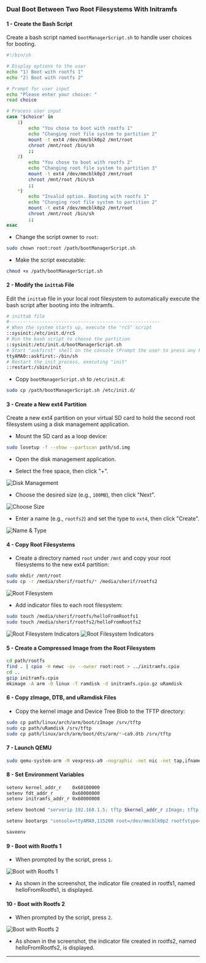 
### Dual Boot Between Two Root Filesystems With Initramfs

#### 1 - Create the Bash Script

Create a bash script named `bootManagerScript.sh` to handle user choices for booting.

```bash
#!/bin/sh

# Display options to the user
echo "1) Boot with rootfs 1"
echo "2) Boot with rootfs 2"

# Prompt for user input
echo "Please enter your choice: "
read choice

# Process user input
case "$choice" in
    1) 
        echo "You chose to boot with rootfs 1"
        echo "Changing root file system to partition 2"
        mount -t ext4 /dev/mmcblk0p2 /mnt/root
        chroot /mnt/root /bin/sh
        ;;
    2) 
        echo "You chose to boot with rootfs 2"
        echo "Changing root file system to partition 3"
        mount -t ext4 /dev/mmcblk0p3 /mnt/root
        chroot /mnt/root /bin/sh
        ;;
    *) 
        echo "Invalid option. Booting with rootfs 1"
        echo "Changing root file system to partition 2"
        mount -t ext4 /dev/mmcblk0p2 /mnt/root
        chroot /mnt/root /bin/sh
        ;;
esac
```

- Change the script owner to `root`:

```bash
sudo chown root:root /path/bootManagerScript.sh
```

- Make the script executable:

```bash
chmod +x /path/bootManagerScript.sh
```

#### 2 - Modify the `inittab` File

Edit the `inittab` file in your local root filesystem to automatically execute the bash script after booting into the initramfs.

```bash
# inittab file 
#-------------------------------------------------------
# When the system starts up, execute the "rcS" script
::sysinit:/etc/init.d/rcS
# Run the bash script to choose the partition
::sysinit:/etc/init.d/bootManagerScript.sh
# Start "askfirst" shell on the console (Prompt the user to press any key)
ttyAMA0::askfirst:-/bin/sh
# Restart the init process, executing "init"
::restart:/sbin/init
```

- Copy `bootManagerScript.sh` to `/etc/init.d`:

```bash
sudo cp /path/bootManagerScript.sh /etc/init.d/
```

#### 3 - Create a New ext4 Partition

Create a new ext4 partition on your virtual SD card to hold the second root filesystem using a disk management application.

- Mount the SD card as a loop device:

```bash
sudo losetup -f --show --partscan path/sd.img
```

- Open the disk management application.

- Select the free space, then click "+".

![Disk Management](https://github.com/Khedr05/ITI_Android_Automotive_Track/blob/main/04_Embedded_Linux/00_Tasks/06_dualBootingWithInitramfs/img/00_disk.png)

- Choose the desired size (e.g., `100MB`), then click "Next".

![Choose Size](https://github.com/Khedr05/ITI_Android_Automotive_Track/blob/main/04_Embedded_Linux/00_Tasks/06_dualBootingWithInitramfs/img/01_chosseSize.png)

- Enter a name (e.g., `rootfs2`) and set the type to `ext4`, then click "Create".

![Name & Type](https://github.com/Khedr05/ITI_Android_Automotive_Track/blob/main/04_Embedded_Linux/00_Tasks/06_dualBootingWithInitramfs/img/02_name%26type.png)

#### 4 - Copy Root Filesystems

- Create a directory named `root` under `/mnt` and copy your root filesystems to the new ext4 partition:

```bash
sudo mkdir /mnt/root
sudo cp -r /media/sherif/rootfs/* /media/sherif/rootfs2
```

![Root Filesystem](https://github.com/Khedr05/ITI_Android_Automotive_Track/blob/main/04_Embedded_Linux/00_Tasks/06_dualBootingWithInitramfs/img/03_rootfs2.png)

- Add indicator files to each root filesystem:

```bash
sudo touch /media/sherif/rootfs/helloFromRootfs1
sudo touch /media/sherif/rootfs2/helloFromRootfs2
```

![Root Filesystem Indicators](https://github.com/Khedr05/ITI_Android_Automotive_Track/blob/main/04_Embedded_Linux/00_Tasks/06_dualBootingWithInitramfs/img/04_rootfsfile1.png)
![Root Filesystem Indicators](https://github.com/Khedr05/ITI_Android_Automotive_Track/blob/main/04_Embedded_Linux/00_Tasks/06_dualBootingWithInitramfs/img/05_rootfsfile2.png)

#### 5 - Create a Compressed Image from the Root Filesystem

```bash
cd path/rootfs
find . | cpio -H newc -ov --owner root:root > ../initramfs.cpio
cd ..
gzip initramfs.cpio
mkimage -A arm -O linux -T ramdisk -d initramfs.cpio.gz uRamdisk
```

#### 6 - Copy zImage, DTB, and uRamdisk Files

- Copy the kernel image and Device Tree Blob to the TFTP directory:

```bash
sudo cp path/linux/arch/arm/boot/zImage /srv/tftp
sudo cp path/uRamdisk /srv/tftp
sudo cp path/linux/arch/arm/boot/dts/arm/*-ca9.dtb /srv/tftp
```

#### 7 - Launch QEMU

```bash
sudo qemu-system-arm -M vexpress-a9 -nographic -net nic -net tap,ifname=tap0,script=myNetwork -kernel u-boot -sd sd.img
```

#### 8 - Set Environment Variables

```bash
setenv kernel_addr_r    0x60100000
setenv fdt_addr_r       0x60000000
setenv initramfs_addr_r 0x60000000

setenv bootcmd "serverip 192.168.1.5; tftp $kernel_addr_r zImage; tftp $fdt_addr_r vexpress-v2p-ca9.dtb; tftp $initramfs_addr_r /dualBootImage/uRamdisk; bootz $kernel_addr_r $initramfs_addr_r $fdt_addr_r"

setenv bootargs "console=ttyAMA0,115200 root=/dev/mmcblk0p2 rootfstype=ext4 rw rootwait"

saveenv
```

#### 9 - Boot with Rootfs 1

- When prompted by the script, press `1`.

![Boot with Rootfs 1](https://github.com/Khedr05/ITI_Android_Automotive_Track/blob/main/04_Embedded_Linux/00_Tasks/06_dualBootingWithInitramfs/img/06_rootfs1.png)

- As shown in the screenshot, the indicator file created in rootfs1, named helloFromRootfs1, is displayed.

#### 10 - Boot with Rootfs 2

- When prompted by the script, press `2`.

![Boot with Rootfs 2](https://github.com/Khedr05/ITI_Android_Automotive_Track/blob/main/04_Embedded_Linux/00_Tasks/06_dualBootingWithInitramfs/img/07_rootfs2.png)

- As shown in the screenshot, the indicator file created in rootfs2, named helloFromRootfs2, is displayed.

---
